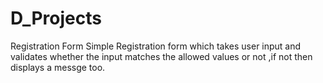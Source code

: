 # D_Projects
Registration Form
Simple Registration form which takes user input and validates whether the input matches the allowed values or not ,if not then displays a messge too.

